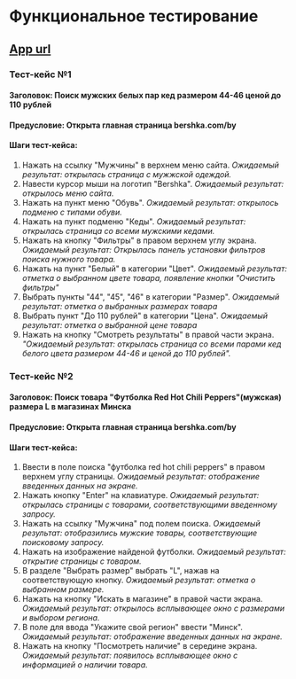 # Функциональное тестирование
## [App url](https://www.bershka.com/by/)

### Тест-кейс №1
#### Заголовок: Поиск мужских белых пар кед размером 44-46 ценой до 110 рублей
#### Предусловие: Открыта главная страница bershka.com/by
#### Шаги тест-кейса:
1) Нажать на ссылку "Мужчины" в верхнем меню сайта. *Ожидаемый результат: открылась страница с мужжской одеждой.*
2) Навести курсор мыши на логотип "Bershka". *Ожидаемый результат: открылось меню сайта.*
3) Нажать на пункт меню "Обувь". *Ожидаемый результат: открылось подменю с типами обуви.*
4) Нажать на пункт подменю "Кеды". *Ожидаемый результат: открылась страница со всеми мужскими кедами.*
5) Нажать на кнопку "Фильтры" в правом верхнем углу экрана. *Ожидаемый результат: Открылась панель установки фильтров поиска нужного товара.*
6) Нажать на пункт "Белый" в категории "Цвет". *Ожидаемый результат: отметка о выбранном цвете товара, появление кнопки "Очистить фильтры"*
7) Выбрать пункты "44", "45", "46" в категории "Размер". *Ожидаемый результат: отметка о выбранных размерах товара*
8) Выбрать пункт "До 110 рублей" в категории "Цена". *Ожидаемый результат: отметка о выбранной цене товара*
9) Нажать на кнопку "Смотреть результаты" в правой части экрана. *"Ожидаемый результат: открылась страница со всеми парами кед белого цвета размером 44-46 и ценой до 110 рублей".*

### Тест-кейс №2
#### Заголовок: Поиск товара "Футболка Red Hot Chili Peppers"(мужская) размера L в магазинах Минска
#### Предусловие: Открыта главная страница bershka.com/by
#### Шаги тест-кейса:
1) Ввести в поле поиска "футболка red hot chili peppers" в правом верхнем углу страницы. *Ожидаемый результат: отображение введенных данных на экране.*
2) Нажать кнопку "Enter" на клавиатуре. *Ожидаемый результат: открылась страницы с товарами, соответствующими введенному запросу.*
3) Нажать на ссылку "Мужчина" под полем поиска. *Ожидаемый результат: отобразились мужские товары, соответствующие поисковому запросу.*
4) Нажать на изображение найденой футболки. *Ожидаемый результат: открытие страницы с товаром.*
5) В разделе "Выбрать размер" выбрать "L", нажав на соответствующую кнопку. *Ожидаемый результат: отметка о выбранном размере.*
6) Нажать на кнопку "Искать в магазине" в правой части экрана. *Ожидаемый результат: открылось всплывающее окно с размерами и выбором региона.*
7) В поле для ввода "Укажите свой регион" ввести "Минск". *Ожидаемый результат: отображение введенных данных на экране.*
8) Нажать на кнопку "Посмотреть наличие" в середине экрана. *Ожидаемый результат: появилось всплывающее окно с информацией о наличии товара.*
